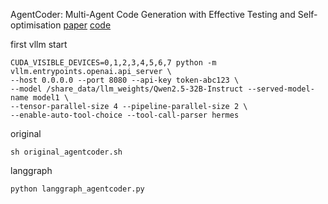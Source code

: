 AgentCoder: Multi-Agent Code Generation with Effective Testing and Self-optimisation
[paper](https://arxiv.org/pdf/2312.13010)
[code](https://github.com/huangd1999/AgentCoder/tree/main)

first vllm start
```shell
CUDA_VISIBLE_DEVICES=0,1,2,3,4,5,6,7 python -m vllm.entrypoints.openai.api_server \
--host 0.0.0.0 --port 8080 --api-key token-abc123 \
--model /share_data/llm_weights/Qwen2.5-32B-Instruct --served-model-name model1 \
--tensor-parallel-size 4 --pipeline-parallel-size 2 \
--enable-auto-tool-choice --tool-call-parser hermes 
```
original 
```shell
sh original_agentcoder.sh
```
langgraph
```shell
python langgraph_agentcoder.py
```
